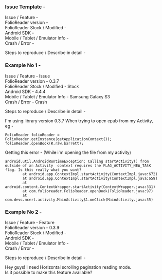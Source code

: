 ### Issue Template - 

Issue / Feature - <br/>
FolioReader version - <br/> 
FolioReader Stock / Modified - <br/> 
Android SDK - <br/>
Mobile / Tablet / Emulator Info - <br/> 
Crash / Error - <br/>

Steps to reproduce / Describe in detail - <br/>

### Example No 1 -

Issue / Feature - Issue <br/>
FolioReader version - 0.3.7 <br/>
FolioReader Stock / Modified - Stock <br/> 
Android SDK - 4.4.4<br/>
Mobile / Tablet / Emulator Info - Samsung Galaxy S3<br/> 
Crash / Error - Crash<br/>

Steps to reproduce / Describe in detail - <br/>

I'm using library version 0.3.7
When trying to open epub from my Activity, eg -

```
FolioReader folioReader = FolioReader.getInstance(getApplicationContext());
folioReader.openBook(R.raw.barrett); 
```

Getting this error -
(While i'm opening the file from my activity)

```
android.util.AndroidRuntimeException: Calling startActivity() from outside of an Activity  context requires the FLAG_ACTIVITY_NEW_TASK flag. Is this really what you want?
        at android.app.ContextImpl.startActivity(ContextImpl.java:672)
        at android.app.ContextImpl.startActivity(ContextImpl.java:659)
        at android.content.ContextWrapper.startActivity(ContextWrapper.java:331)
        at com.folioreader.FolioReader.openBook(FolioReader.java:97)
        at com.devs.ncert.activity.MainActivity$1.onClick(MainActivity.java:35)
```

### Example No 2 -

Issue / Feature - Feature <br/>
FolioReader version - 0.3.9 <br/>
FolioReader Stock / Modified - <br/> 
Android SDK - <br/>
Mobile / Tablet / Emulator Info - <br/> 
Crash / Error - <br/>

Steps to reproduce / Describe in detail - <br/>

Hey guys! I need Horizontal scrolling pagination reading mode. <br/> 
Is it possible to make this feature available?